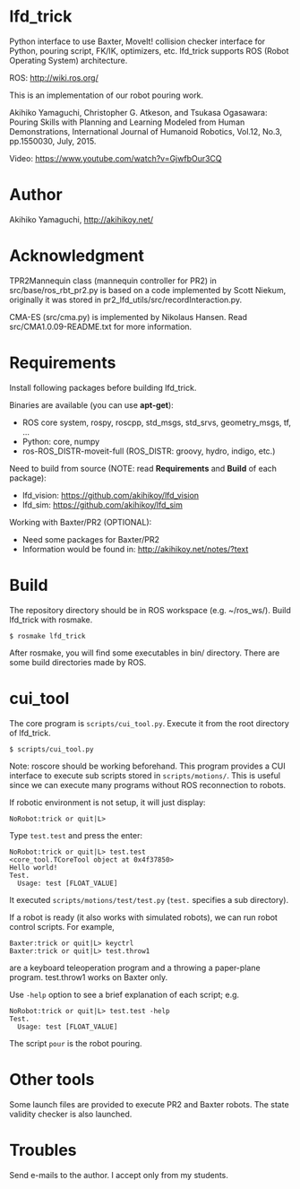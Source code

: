 lfd_trick
==================
Python interface to use Baxter, MoveIt! collision checker interface for Python, pouring script, FK/IK, optimizers, etc.
lfd_trick supports ROS (Robot Operating System) architecture.

ROS:
http://wiki.ros.org/

This is an implementation of our robot pouring work.

Akihiko Yamaguchi, Christopher G. Atkeson, and Tsukasa Ogasawara: Pouring Skills with Planning and Learning Modeled from Human Demonstrations, International Journal of Humanoid Robotics, Vol.12, No.3, pp.1550030, July, 2015.

Video: https://www.youtube.com/watch?v=GjwfbOur3CQ


Author
==================
Akihiko Yamaguchi, http://akihikoy.net/


Acknowledgment
==================
TPR2Mannequin class (mannequin controller for PR2) in src/base/ros_rbt_pr2.py is based on a code implemented by Scott Niekum, originally it was stored in pr2_lfd_utils/src/recordInteraction.py.

CMA-ES (src/cma.py) is implemented by Nikolaus Hansen.  Read src/CMA1.0.09-README.txt for more information.


Requirements
==================
Install following packages before building lfd_trick.

Binaries are available (you can use **apt-get**):
- ROS core system, rospy, roscpp, std_msgs, std_srvs, geometry_msgs, tf, ...
- Python: core, numpy
- ros-ROS_DISTR-moveit-full  (ROS_DISTR: groovy, hydro, indigo, etc.)

Need to build from source (NOTE: read **Requirements** and **Build** of each package):
- lfd_vision: https://github.com/akihikoy/lfd_vision
- lfd_sim: https://github.com/akihikoy/lfd_sim

Working with Baxter/PR2 (OPTIONAL):
- Need some packages for Baxter/PR2
- Information would be found in: http://akihikoy.net/notes/?text


Build
==================
The repository directory should be in ROS workspace (e.g. ~/ros_ws/).
Build lfd_trick with rosmake.

```
$ rosmake lfd_trick
```

After rosmake, you will find some executables in bin/ directory.
There are some build directories made by ROS.


cui_tool
==================
The core program is `scripts/cui_tool.py`.  Execute it from the root directory of lfd_trick.

```
$ scripts/cui_tool.py
```

Note: roscore should be working beforehand.
This program provides a CUI interface to execute sub scripts stored in `scripts/motions/`.  This is useful since we can execute many programs without ROS reconnection to robots.

If robotic environment is not setup, it will just display:

```
NoRobot:trick or quit|L>
```

Type `test.test` and press the enter:

```
NoRobot:trick or quit|L> test.test
<core_tool.TCoreTool object at 0x4f37850>
Hello world!
Test.
  Usage: test [FLOAT_VALUE]
```

It executed `scripts/motions/test/test.py` (`test.` specifies a sub directory).

If a robot is ready (it also works with simulated robots), we can run robot control scripts.  For example,

```
Baxter:trick or quit|L> keyctrl
Baxter:trick or quit|L> test.throw1
```

are a keyboard teleoperation program and a throwing a paper-plane program.  test.throw1 works on Baxter only.

Use `-help` option to see a brief explanation of each script; e.g.

```
NoRobot:trick or quit|L> test.test -help
Test.
  Usage: test [FLOAT_VALUE]
```

The script `pour` is the robot pouring.


Other tools
==================
Some launch files are provided to execute PR2 and Baxter robots.  The state validity checker is also launched.


Troubles
==================
Send e-mails to the author.  I accept only from my students.
